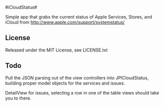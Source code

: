 #iCloudStatus#

Simple app that grabs the current status of Apple Services, Stores, and iCloud from http://www.apple.com/support/systemstatus/

## License ##

Released under the MIT License, see LICENSE.txt

## Todo ##

Pull the JSON parsing out of the view controllers into JPICloudStatus, building proper model objects for the services and issues.

DetailView for issues, selecting a row in one of the table views should take you to there.
